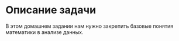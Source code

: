 # **Описание задачи**

В этом домашнем задании нам нужно закрепить базовые понятия математики в анализе данных.
